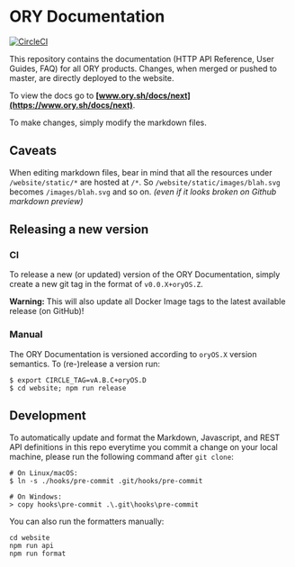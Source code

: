 # ORY Documentation

[![CircleCI](https://circleci.com/gh/ory/docs/tree/master.svg?style=shield)](https://circleci.com/gh/ory/docs/tree/master)

This repository contains the documentation (HTTP API Reference, User Guides,
FAQ) for all ORY products. Changes, when merged or pushed to master, are
directly deployed to the website.

To view the docs go to **[www.ory.sh/docs/next](https://www.ory.sh/docs/next)**.

To make changes, simply modify the markdown files.

## Caveats

When editing markdown files, bear in mind that all the resources under
`/website/static/*` are hosted at `/*`. So `/website/static/images/blah.svg`
becomes `/images/blah.svg` and so on. _(even if it looks broken on Github
markdown preview)_

## Releasing a new version

### CI

To release a new (or updated) version of the ORY Documentation, simply create a
new git tag in the format of `v0.0.X+oryOS.Z`.

**Warning:** This will also update all Docker Image tags to the latest available
release (on GitHub)!

### Manual

The ORY Documentation is versioned according to `oryOS.X` version semantics. To
(re-)release a version run:

```
$ export CIRCLE_TAG=vA.B.C+oryOS.D
$ cd website; npm run release
```

## Development

To automatically update and format the Markdown, Javascript, and REST API
definitions in this repo everytime you commit a change on your local machine,
please run the following command after `git clone`:

```
# On Linux/macOS:
$ ln -s ./hooks/pre-commit .git/hooks/pre-commit

# On Windows:
> copy hooks\pre-commit .\.git\hooks\pre-commit
```

You can also run the formatters manually:

```
cd website
npm run api
npm run format
```
